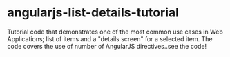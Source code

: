 # angularjs-list-details-tutorial
Tutorial code that demonstrates one of the most common use cases in Web Applications; list of items and a "details screen" for a selected item. 
The code covers the use of number of AngularJS directives..see the code!
